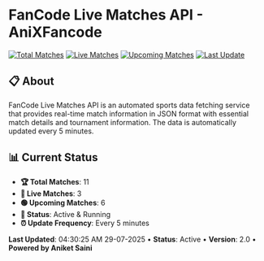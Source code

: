 # FanCode Live Matches API - AniXFancode

[![Total Matches](https://img.shields.io/badge/Total%20Matches-11-blue)](https://github.com/AniketSainiOp/AniXFancode)
[![Live Matches](https://img.shields.io/badge/Live%20Matches-3-red)](https://github.com/AniketSainiOp/AniXFancode)
[![Upcoming Matches](https://img.shields.io/badge/Upcoming%20Matches-6-green)](https://github.com/AniketSainiOp/AniXFancode)
[![Last Update](https://img.shields.io/badge/Last%20Update-04%3A30%3A25%20AM%2029-07-2025-orange)](https://github.com/AniketSainiOp/AniXFancode)

## 📋 About

FanCode Live Matches API is an automated sports data fetching service that provides real-time match information in JSON format with essential match details and tournament information. The data is automatically updated every 5 minutes.

## 📊 Current Status

- **🏆 Total Matches**: 11
- **🔴 Live Matches**: 3
- **🟢 Upcoming Matches**: 6
- **📡 Status**: Active & Running
- **⏰ Update Frequency**: Every 5 minutes

**Last Updated**: 04:30:25 AM 29-07-2025 • **Status**: Active • **Version**: 2.0 • **Powered by Aniket Saini**
